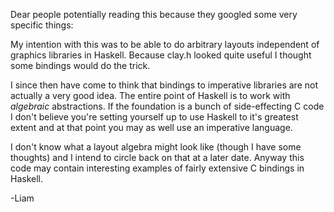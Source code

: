 Dear people potentially reading this because they googled some very specific things:

My intention with this was to be able to do arbitrary layouts independent of graphics libraries in Haskell. Because clay.h
looked quite useful I thought some bindings would do the trick.

I since then have come to think that bindings to imperative libraries are not actually a very good idea. The entire point of 
Haskell is to work with _algebraic_ abstractions. If the foundation is a bunch of side-effecting C code I don't believe you're
setting yourself up to use Haskell to it's greatest extent and at that point you may as well use an imperative language.

I don't know what a layout algebra might look like (though I have some thoughts) and I intend to circle back on that at a later date.
Anyway this code may contain interesting examples of fairly extensive C bindings in Haskell. 

-Liam
